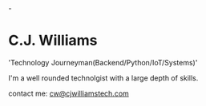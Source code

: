 -<h1>C.J. Williams</h1> 

'Technology Journeyman(Backend/Python/IoT/Systems)'

I'm a well rounded technolgist with a large depth of skills.

contact me: cw@cjwilliamstech.com
  

<!---
cjwilliamstech/cjwilliamstech is a ✨ special ✨ repository because its `README.md` (this file) appears on your GitHub profile.
You can click the Preview link to take a look at your changes.
--->
